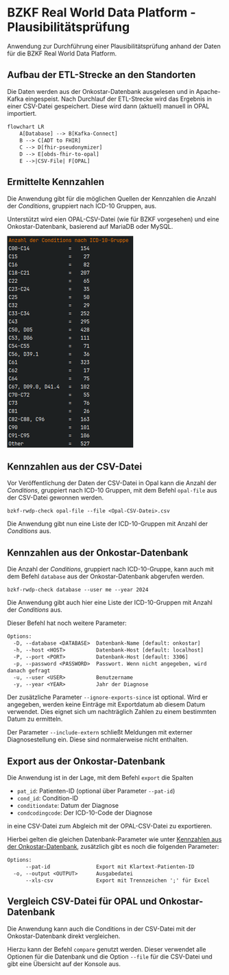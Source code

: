 # BZKF Real World Data Platform - Plausibilitätsprüfung

Anwendung zur Durchführung einer Plausibilitätsprüfung anhand der Daten für die BZKF Real World Data Platform.

## Aufbau der ETL-Strecke an den Standorten

Die Daten werden aus der Onkostar-Datenbank ausgelesen und in Apache-Kafka eingespeist.
Nach Durchlauf der ETL-Strecke wird das Ergebnis in einer CSV-Datei gespeichert.
Diese wird dann (aktuell) manuell in OPAL importiert.

```mermaid
flowchart LR
    A[Database] --> B[Kafka-Connect]
    B --> C[ADT to FHIR]
    C --> D[fhir-pseudonymizer]
    D --> E[obds-fhir-to-opal]
    E -->|CSV-File| F[OPAL]
```

## Ermittelte Kennzahlen

Die Anwendung gibt für die möglichen Quellen der Kennzahlen die Anzahl der _Conditions_, gruppiert nach ICD-10 Gruppen,
aus.

Unterstützt wird eien OPAL-CSV-Datei (wie für BZKF vorgesehen) und eine Onkostar-Datenbank, basierend auf MariaDB oder MySQL.

![Ausgabe](docs/screenshot.png)

## Kennzahlen aus der CSV-Datei

Vor Veröffentlichung der Daten der CSV-Datei in Opal kann die Anzahl der _Conditions_, gruppiert nach ICD-10 Gruppen,
mit dem Befehl `opal-file` aus der CSV-Datei gewonnen werden.

```
bzkf-rwdp-check opal-file --file <Opal-CSV-Datei>.csv
```

Die Anwendung gibt nun eine Liste der ICD-10-Gruppen mit Anzahl der _Conditions_ aus.

## Kennzahlen aus der Onkostar-Datenbank

Die Anzahl der _Conditions_, gruppiert nach ICD-10-Gruppe, kann auch mit dem Befehl `database` aus der Onkostar-Datenbank
abgerufen werden.

```
bzkf-rwdp-check database --user me --year 2024
```

Die Anwendung gibt auch hier eine Liste der ICD-10-Gruppen mit Anzahl der _Conditions_ aus.

Dieser Befehl hat noch weitere Parameter:

```
Options:
  -D, --database <DATABASE>  Datenbank-Name [default: onkostar]
  -h, --host <HOST>          Datenbank-Host [default: localhost]
  -P, --port <PORT>          Datenbank-Host [default: 3306]
  -p, --password <PASSWORD>  Passwort. Wenn nicht angegeben, wird danach gefragt
  -u, --user <USER>          Benutzername
  -y, --year <YEAR>          Jahr der Diagnose
```

Der zusätzliche Parameter `--ignore-exports-since` ist optional.
Wird er angegeben, werden keine Einträge mit Exportdatum ab diesem Datum verwendet.
Dies eignet sich um nachträglich Zahlen zu einem bestimmten Datum zu ermitteln.

Der Parameter `--include-extern` schließt Meldungen mit externer Diagnosestellung ein.
Diese sind normalerweise nicht enthalten. 

## Export aus der Onkostar-Datenbank

Die Anwendung ist in der Lage, mit dem Befehl `export` die Spalten

* `pat_id`: Patienten-ID (optional über Parameter `--pat-id`)
* `cond_id`: Condition-ID
* `conditiondate`: Datum der Diagnose
* `condcodingcode`: Der ICD-10-Code der Diagnose

in eine CSV-Datei zum Abgleich mit der OPAL-CSV-Datei zu exportieren.

Hierbei gelten die gleichen Datenbank-Parameter wie unter [Kennzahlen aus der Onkostar-Datenbank](#kennzahlen-aus-der-onkostar-datenbank),
zusätzlich gibt es noch die folgenden Parameter:

```
Options:
      --pat-id               Export mit Klartext-Patienten-ID
  -o, --output <OUTPUT>      Ausgabedatei
      --xls-csv              Export mit Trennzeichen ';' für Excel
```

## Vergleich CSV-Datei für OPAL und Onkostar-Datenbank

Die Anwendung kann auch die Conditions in der CSV-Datei mit der Onkostar-Datenbank direkt vergleichen.

Hierzu kann der Befehl `compare` genutzt werden. Dieser verwendet alle Optionen für die Datenbank und die Option `--file`
für die CSV-Datei und gibt eine Übersicht auf der Konsole aus.